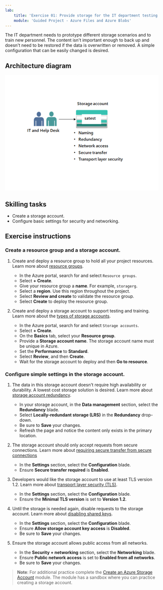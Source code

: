 ```yaml
---
lab:
    title: 'Exercise 01: Provide storage for the IT department testing and training'
    module: 'Guided Project - Azure Files and Azure Blobs'
---
```


The IT department needs to prototype different storage scenarios and to train new personnel. The content isn't important enough to back up and doesn't need to be restored if the data is overwritten or removed. A simple configuration that can be easily changed is desired.

## Architecture diagram
![Diagram with one storage account](../Media/task_01.png)

## Skilling tasks
- Create a storage account. 
- Configure basic settings for security and networking. 

## Exercise instructions

### Create a resource group and a storage account.

1. Create and deploy a resource group to hold all your project resources. Learn more about [resource groups](https://learn.microsoft.com/azure/azure-resource-manager/management/manage-resource-groups-portal).
    - In the Azure portal, search for and select `Resource groups`.
    - Select **+ Create**.
    - Give your resource group a **name**. For example, `storagerg`.
    - Select a **region**. Use this region throughout the project. 
    - Select **Review and create** to validate the resource group.
    - Select **Create** to deploy the resource group.

1. Create and deploy a storage account to support testing and training. Learn more about the [types of storage accounts](https://learn.microsoft.com/azure/storage/common/storage-account-overview#types-of-storage-accounts).
    - In the Azure portal, search for and select  `Storage accounts`. 
    - Select **+ Create**.
    - On the **Basics** tab, select your **Resource group**.
    - Provide a **Storage account name**. The storage account name must be unique in Azure. 
    - Set the **Performance** to **Standard**. 
    - Select **Review**, and then **Create**. 
    - Wait for the storage account to deploy and then **Go to resource**.  

### Configure simple settings in the storage account.

1. The data in this storage account doesn't require high availability or durability. A lowest cost storage solution is desired. Learn more about [storage account redundancy](https://learn.microsoft.com/azure/storage/common/storage-redundancy#locally-redundant-storage).
    - In your storage account, in the **Data management** section, select the **Redundancy** blade.
    - Select **Locally-redundant storage (LRS)** in the **Redundancy** drop-down. 
    - Be sure to **Save** your changes. 
    - Refresh the page and notice the content only exists in the primary location. 

1. The storage account should only accept requests from secure connections. Learn more about [requiring secure transfer from secure connections](https://learn.microsoft.com/azure/storage/common/storage-require-secure-transfer)
    - In the **Settings** section, select the **Configuration** blade.
    - Ensure **Secure transfer required** is **Enabled**. 

1. Developers would like the storage account to use at least TLS version 1.2. Learn more about [transport layer security (TLS)](https://learn.microsoft.com//azure/storage/common/transport-layer-security-configure-minimum-version?tabs=portal).
    - In the **Settings** section, select the **Configuration** blade.
    - Ensure the **Minimal TLS version** is set to **Version 1.2**.  


1. Until the storage is needed again, disable requests to the storage account. Learn more about [disabling shared keys](https://learn.microsoft.com/azure/storage/common/shared-key-authorization-prevent?tabs=portal#disable-shared-key-authorization).
    - In the **Settings** section, select the **Configuration** blade.
    - Ensure **Allow storage account key access** is **Disabled**.
    - Be sure to **Save** your changes. 

1. Ensure the storage account allows public access from all networks.  
    - In the **Security + networking** section, select the **Networking** blade.
    - Ensure **Public network access** is set to **Enabled from all networks**.
    - Be sure to **Save** your changes. 

>**Note**: For additional practice complete the [Create an Azure Storage Account](https://learn.microsoft.com/training/modules/create-azure-storage-account/) module. The module has a sandbox where you can practice creating a storage account.
